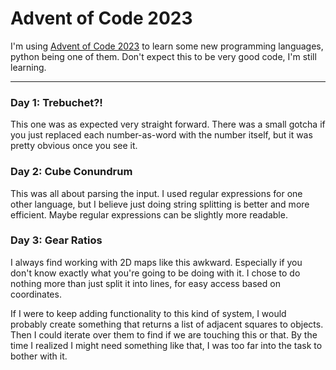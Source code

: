 # Advent of Code 2023

I'm using [Advent of Code 2023](https://adventofcode.com/2023) to learn some new
programming languages, python being one of them. Don't expect this to be very good code,
I'm still learning.

---

### Day 1: Trebuchet?!
This one was as expected very straight forward.
There was a small gotcha if you just replaced each number-as-word with the number itself,
but it was pretty obvious once you see it.

### Day 2: Cube Conundrum
This was all about parsing the input. I used regular expressions for one other language,
but I believe just doing string splitting is better and more efficient.
Maybe regular expressions can be slightly more readable. 

### Day 3: Gear Ratios
I always find working with 2D maps like this awkward.
Especially if you don't know exactly what you're going to be doing with it.
I chose to do nothing more than just split it into lines, for easy access based on coordinates.

If I were to keep adding functionality to this kind of system, I would probably create something
that returns a list of adjacent squares to objects. Then I could iterate over them to find
if we are touching this or that. By the time I realized I might need something like that, I was too
far into the task to bother with it.
